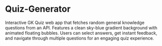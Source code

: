# Quiz-Generator
Interactive GK Quiz web app that fetches random general knowledge questions from an API. Features a clean sky-blue gradient background with animated floating bubbles. Users can select answers, get instant feedback, and navigate through multiple questions for an engaging quiz experience.
